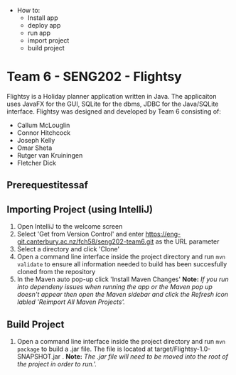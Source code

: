  - How to:
	 - Install app
	 - deploy app
	 - run app
	 - import project
	 - build project

# Team 6 - SENG202 - Flightsy
Flightsy is a Holiday planner application written in Java. The applicaiton uses JavaFX for the GUI, SQLite for the dbms, JDBC for the Java/SQLite interface.
Flightsy was designed and developed by Team 6 consisting of:
 - Callum McLouglin
 - Connor Hitchcock
 - Joseph Kelly
 - Omar Sheta
 - Rutger van Kruiningen
 - Fletcher Dick

## Prerequestitessaf

## Importing Project (using IntelliJ)

 1. Open IntelliJ to the welcome screen
 2. Select 'Get from Version Control' and enter https://eng-git.canterbury.ac.nz/fch58/seng202-team6.git as the URL parameter
 3. Select a directory and click 'Clone'
 4. Open a command line interface inside the project directory and run `mvn validate` to ensure all information needed to build has been succesfully cloned from the repository
 5. In the Maven auto pop-up click 'Install Maven Changes'
**Note:** *If you run into dependeny issues when running the app or the Maven pop up doesn't appear then open the Maven sidebar and click the Refresh icon labled 'Reimport All Maven Projects'.*

## Build Project

 1. Open a command line interface inside the project directory and run `mvn package` to build a .jar file. The file is located at target/Flightsy-1.0-SNAPSHOT.jar .
**Note:** *The .jar file will need to be moved into the root of the project in order to run.'.*
